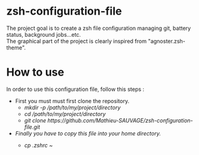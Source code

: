 zsh-configuration-file
======================
<p>
The project goal is to create a zsh file configuration managing git, battery status, background jobs...etc.<br>
The graphical part of the project is clearly inspired from "agnoster.zsh-theme".
<p>

How to use
======================
<p>
    In order to use this configuration file, follow this steps :
    <ul>
        <li>First you must must first clone the repository.
        <ul>
            <li><i>mkdir -p /path/to/my/project/directory<i>
            <li><i>cd /path/to/my/project/directory<i>
            <li><i>git clone https://github.com/Mathieu-SAUVAGE/zsh-configuration-file.git<i>
        </ul>
        <li>Finally you have to copy this file into your home directory.
         <ul>
            <li><i>cp .zshrc ~<i>
         </ul>
    </ul>
</p>

